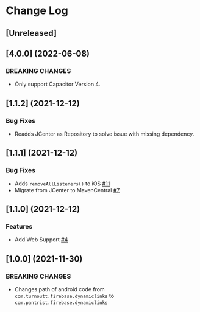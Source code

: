 # Change Log

## [Unreleased]

## [4.0.0] (2022-06-08)

### BREAKING CHANGES

- Only support Capacitor Version 4.

## [1.1.2] (2021-12-12)

### Bug Fixes

- Readds JCenter as Repository to solve issue with missing dependency.

## [1.1.1] (2021-12-12)

### Bug Fixes

- Adds `removeAllListeners()` to iOS [#11](https://github.com/tfarras/capacitor-firebase-dynamic-links/issues/11)
- Migrate from JCenter to MavenCentral [#7](https://github.com/tfarras/capacitor-firebase-dynamic-links/pull/7)

## [1.1.0] (2021-12-12)

### Features

- Add Web Support [#4](https://github.com/tfarras/capacitor-firebase-dynamic-links/pull/4)

## [1.0.0] (2021-11-30)

### BREAKING CHANGES

- Changes path of android code from `com.turnoutt.firebase.dynamiclinks` to `com.pantrist.firebase.dynamiclinks`
